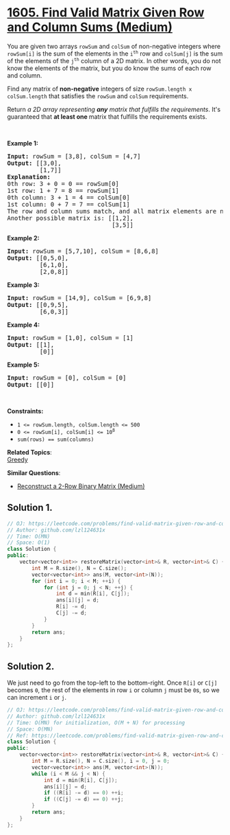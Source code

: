 # [1605. Find Valid Matrix Given Row and Column Sums (Medium)](https://leetcode.com/problems/find-valid-matrix-given-row-and-column-sums/)

<p>You are given two arrays <code>rowSum</code> and <code>colSum</code> of non-negative integers where <code>rowSum[i]</code> is the sum of the elements in the <code>i<sup>th</sup></code> row and <code>colSum[j]</code> is the sum of the elements of the <code>j<sup>th</sup></code> column of a 2D matrix. In other words, you do not know the elements of the matrix, but you do know the sums of each row and column.</p>

<p>Find any matrix of <strong>non-negative</strong> integers of size <code>rowSum.length x colSum.length</code> that satisfies the <code>rowSum</code> and <code>colSum</code> requirements.</p>

<p>Return <em>a 2D array representing <strong>any</strong> matrix that fulfills the requirements</em>. It's guaranteed that <strong>at least one </strong>matrix that fulfills the requirements exists.</p>

<p>&nbsp;</p>
<p><strong>Example 1:</strong></p>

<pre><strong>Input:</strong> rowSum = [3,8], colSum = [4,7]
<strong>Output:</strong> [[3,0],
         [1,7]]
<strong>Explanation:</strong>
0th row: 3 + 0 = 0 == rowSum[0]
1st row: 1 + 7 = 8 == rowSum[1]
0th column: 3 + 1 = 4 == colSum[0]
1st column: 0 + 7 = 7 == colSum[1]
The row and column sums match, and all matrix elements are non-negative.
Another possible matrix is: [[1,2],
                             [3,5]]
</pre>

<p><strong>Example 2:</strong></p>

<pre><strong>Input:</strong> rowSum = [5,7,10], colSum = [8,6,8]
<strong>Output:</strong> [[0,5,0],
         [6,1,0],
         [2,0,8]]
</pre>

<p><strong>Example 3:</strong></p>

<pre><strong>Input:</strong> rowSum = [14,9], colSum = [6,9,8]
<strong>Output:</strong> [[0,9,5],
         [6,0,3]]
</pre>

<p><strong>Example 4:</strong></p>

<pre><strong>Input:</strong> rowSum = [1,0], colSum = [1]
<strong>Output:</strong> [[1],
         [0]]
</pre>

<p><strong>Example 5:</strong></p>

<pre><strong>Input:</strong> rowSum = [0], colSum = [0]
<strong>Output:</strong> [[0]]
</pre>

<p>&nbsp;</p>
<p><strong>Constraints:</strong></p>

<ul>
	<li><code>1 &lt;= rowSum.length, colSum.length &lt;= 500</code></li>
	<li><code>0 &lt;= rowSum[i], colSum[i] &lt;= 10<sup>8</sup></code></li>
	<li><code>sum(rows) == sum(columns)</code></li>
</ul>

**Related Topics**:  
[Greedy](https://leetcode.com/tag/greedy/)

**Similar Questions**:
* [Reconstruct a 2-Row Binary Matrix (Medium)](https://leetcode.com/problems/reconstruct-a-2-row-binary-matrix/)

## Solution 1.

```cpp
// OJ: https://leetcode.com/problems/find-valid-matrix-given-row-and-column-sums/
// Author: github.com/lzl124631x
// Time: O(MN)
// Space: O(1)
class Solution {
public:
    vector<vector<int>> restoreMatrix(vector<int>& R, vector<int>& C) {
        int M = R.size(), N = C.size();
        vector<vector<int>> ans(M, vector<int>(N));
        for (int i = 0; i < M; ++i) {
            for (int j = 0; j < N; ++j) {
                int d = min(R[i], C[j]);
                ans[i][j] = d;
                R[i] -= d;
                C[j] -= d;
            }
        }
        return ans;
    }
};
```

## Solution 2.

We just need to go from the top-left to the bottom-right. Once `R[i]` or `C[j]` becomes `0`, the rest of the elements in row `i` or column `j` must be `0`s, so we can increment `i` or `j`.

```cpp
// OJ: https://leetcode.com/problems/find-valid-matrix-given-row-and-column-sums/
// Author: github.com/lzl124631x
// Time: O(MN) for initialization, O(M + N) for processing
// Space: O(MN)
// Ref: https://leetcode.com/problems/find-valid-matrix-given-row-and-column-sums/discuss/876845/JavaC%2B%2BPython-Easy-and-Concise-with-Prove
class Solution {
public:
    vector<vector<int>> restoreMatrix(vector<int>& R, vector<int>& C) {
        int M = R.size(), N = C.size(), i = 0, j = 0;
        vector<vector<int>> ans(M, vector<int>(N));
        while (i < M && j < N) {
            int d = min(R[i], C[j]);
            ans[i][j] = d;
            if ((R[i] -= d) == 0) ++i;
            if ((C[j] -= d) == 0) ++j;
        }
        return ans;
    }
};
```